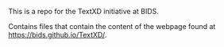 This is a repo for the TextXD initiative at BIDS.

Contains files that contain the content of the webpage found at https://bids.github.io/TextXD/.

